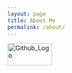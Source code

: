 ```yaml
---
layout: page
title: About Me
permalink: /about/
---
```


<img src="./assets/img/github.png" width="100px" height="50px" title="Github_Logo"/>
